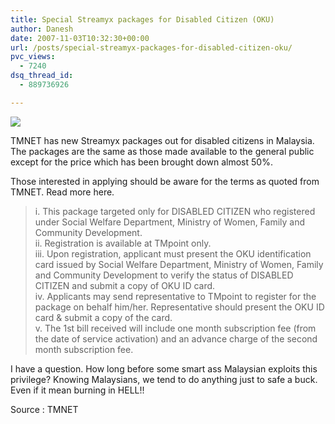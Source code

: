 ```yaml
---
title: Special Streamyx packages for Disabled Citizen (OKU)
author: Danesh
date: 2007-11-03T10:32:30+00:00
url: /posts/special-streamyx-packages-for-disabled-citizen-oku/
pvc_views:
  - 7240
dsq_thread_id:
  - 889736926

---
```

![][1]

TMNET has new Streamyx packages out for disabled citizens in Malaysia. The packages are the same as those made available to the general public except for the price which has been brought down almost 50%.

Those interested in applying should be aware for the terms as quoted from TMNET. Read more here.

> i. This package targeted only for DISABLED CITIZEN who registered under Social Welfare Department, Ministry of Women, Family and Community Development.  
> ii. Registration is available at TMpoint only.  
> iii. Upon registration, applicant must present the OKU identification card issued by Social Welfare Department, Ministry of Women, Family and Community Development to verify the status of DISABLED CITIZEN and submit a copy of OKU ID card.  
> iv. Applicants may send representative to TMpoint to register for the package on behalf him/her. Representative should present the OKU ID card & submit a copy of the card.  
> v. The 1st bill received will include one month subscription fee (from the date of service activation) and an advance charge of the second month subscription fee. 

I have a question. How long before some smart ass Malaysian exploits this privilege? Knowing Malaysians, we tend to do anything just to safe a buck. Even if it mean burning in HELL!!

Source : TMNET

 [1]: http://i62.photobucket.com/albums/h100/vwvr9/OKU.png